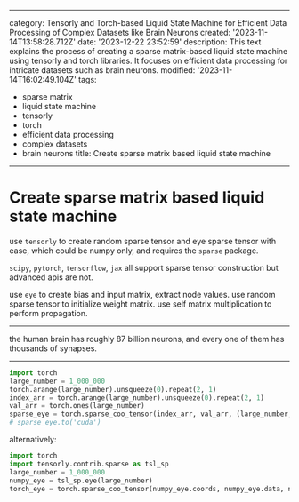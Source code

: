 ------
category: Tensorly and Torch-based Liquid State Machine for Efficient Data Processing
  of Complex Datasets like Brain Neurons
created: '2023-11-14T13:58:28.712Z'
date: '2023-12-22 23:52:59'
description: This text explains the process of creating a sparse matrix-based liquid
  state machine using tensorly and torch libraries. It focuses on efficient data processing
  for intricate datasets such as brain neurons.
modified: '2023-11-14T16:02:49.104Z'
tags:
- sparse matrix
- liquid state machine
- tensorly
- torch
- efficient data processing
- complex datasets
- brain neurons
title: Create sparse matrix based liquid state machine
------

# Create sparse matrix based liquid state machine

use `tensorly` to create random sparse tensor and eye sparse tensor with ease, which could be numpy only, and requires the `sparse` package.

`scipy`, `pytorch`, `tensorflow`, `jax` all support sparse tensor construction but advanced apis are not.

use `eye` to create bias and input matrix, extract node values. use random sparse tensor to initialize weight matrix. use self matrix multiplication to perform propagation.

---

the human brain has roughly 87 billion neurons, and every one of them has thousands of synapses.

---

```python
import torch
large_number = 1_000_000
torch.arange(large_number).unsqueeze(0).repeat(2, 1)
index_arr = torch.arange(large_number).unsqueeze(0).repeat(2, 1)
val_arr = torch.ones(large_number)
sparse_eye = torch.sparse_coo_tensor(index_arr, val_arr, (large_number, large_number))
# sparse_eye.to('cuda')
```

alternatively:

```python
import torch
import tensorly.contrib.sparse as tsl_sp
large_number = 1_000_000
numpy_eye = tsl_sp.eye(large_number)
torch_eye = torch.sparse_coo_tensor(numpy_eye.coords, numpy_eye.data, numpy_eye.shape)
```
